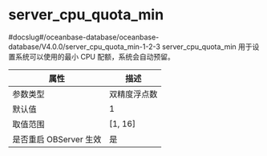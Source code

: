 server_cpu_quota_min 
=========================================
#docslug#/oceanbase-database/oceanbase-database/V4.0.0/server_cpu_quota_min-1-2-3
server_cpu_quota_min 用于设置系统可以使用的最小 CPU 配额，系统会自动预留。

|      **属性**      |  **描述**   |
|------------------|-----------|
| 参数类型             | 双精度浮点数    |
| 默认值               | 1              |
| 取值范围             | \[1, 16\]       |
| 是否重启 OBServer 生效 | 是             |
